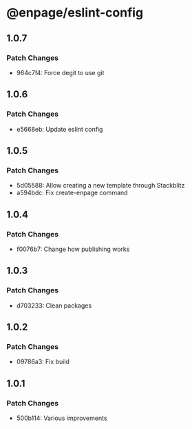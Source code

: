 # @enpage/eslint-config

## 1.0.7

### Patch Changes

- 964c7f4: Force degit to use git

## 1.0.6

### Patch Changes

- e5668eb: Update eslint config

## 1.0.5

### Patch Changes

- 5d05588: Allow creating a new template through Stackblitz
- a594bdc: Fix create-enpage command

## 1.0.4

### Patch Changes

- f0076b7: Change how publishing works

## 1.0.3

### Patch Changes

- d703233: Clean packages

## 1.0.2

### Patch Changes

- 09786a3: Fix build

## 1.0.1

### Patch Changes

- 500b114: Various improvements
